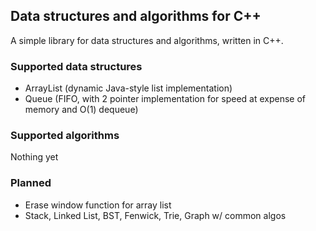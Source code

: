 ## Data structures and algorithms for C++

A simple library for data structures and algorithms, written in C++.

### Supported data structures
- ArrayList (dynamic Java-style list implementation)
- Queue (FIFO, with 2 pointer implementation for speed at expense of memory and O(1) dequeue)

### Supported algorithms
Nothing yet

### Planned
- Erase window function for array list
- Stack, Linked List, BST, Fenwick, Trie, Graph w/ common algos